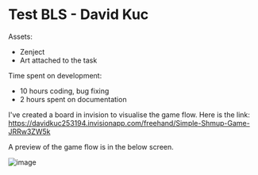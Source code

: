 # Test BLS - David Kuc
 
Assets:
- Zenject
- Art attached to the task

Time spent on development:
- 10 hours coding, bug fixing
- 2 hours spent on documentation

I've created a board in invision to visualise the game flow.
Here is the link: https://davidkuc253194.invisionapp.com/freehand/Simple-Shmup-Game-JRRw3ZW5k

A preview of the game flow is in the below screen.

![image](https://user-images.githubusercontent.com/91789757/214823979-5b766533-41e6-4df2-a850-b843d7b85003.png)
